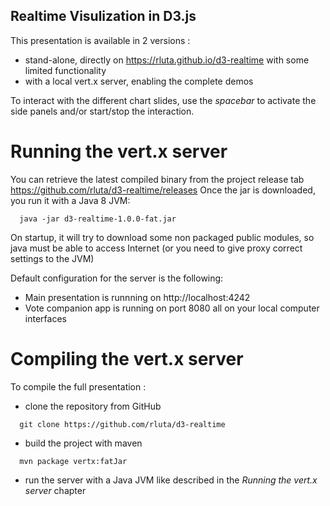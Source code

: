 ## Realtime Visulization in D3.js
 
This presentation is available in 2 versions :

  * stand-alone, directly on https://rluta.github.io/d3-realtime with some limited functionality
  * with a local vert.x server, enabling the complete demos
  
To interact with the different chart slides, use the *spacebar* to activate the side panels 
and/or start/stop the interaction.

# Running the vert.x server

You can retrieve the latest compiled binary from the project release tab https://github.com/rluta/d3-realtime/releases
Once the jar is downloaded, you run it with a Java 8 JVM:

```  
  java -jar d3-realtime-1.0.0-fat.jar
```  

On startup, it will try to download some non packaged public modules, so java must be able to access Internet (or you need to give proxy correct settings to the JVM)

Default configuration for the server is the following:

   * Main presentation is runnning on http://localhost:4242
   * Vote companion app is running on port 8080 all on your local computer interfaces

# Compiling the vert.x server

To compile the full presentation : 

  * clone the repository from GitHub

```  
  git clone https://github.com/rluta/d3-realtime
```  

  * build the project with maven

```  
  mvn package vertx:fatJar
```

  * run the server with a Java JVM like described in the *Running the vert.x server* chapter

